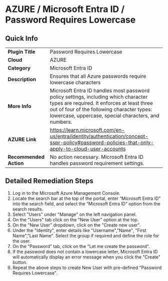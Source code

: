 # AZURE / Microsoft Entra ID / Password Requires Lowercase

## Quick Info

| | |
|-|-|
| **Plugin Title** | Password Requires Lowercase |
| **Cloud** | AZURE |
| **Category** | Microsoft Entra ID |
| **Description** | Ensures that all Azure passwords require lowercase characters |
| **More Info** | Microsoft Entra ID handles most password policy settings, including which character types are required. It enforces at least three out of four of the following character types: lowercase, uppercase, special characters, and numbers. |
| **AZURE Link** | https://learn.microsoft.com/en-us/entra/identity/authentication/concept-sspr-policy#password-policies-that-only-apply-to-cloud-user-accounts |
| **Recommended Action** | No action necessary. Microsoft Entra ID handles password requirement settings. |

## Detailed Remediation Steps
1. Log in to the Microsoft Azure Management Console.
2. Locate the search bar at the top of the portal, enter “Microsoft Entra ID” into the search field, and select the “Microsoft Entra ID” option from the search results.
3. Select "Users" under "Manage" on the left navigation panel.
4. On the "Users" tab click on the "New User" option at the top.
5. On the "New User" dropdown, click on the "Create new user".
6. Under the "Identity", enter details like "Username","Name", "First Name","Last Name". Select the group if required and define the role for the user.
7. On the "Password" tab, click on the "Let me create the password". 
8. If the password does not contain a lowercase letter, Microsoft Entra ID will automatically display an error message when you click the "Create" button.
9. Repeat the above steps to create New User with pre-defined "Password Requires Lowercase".